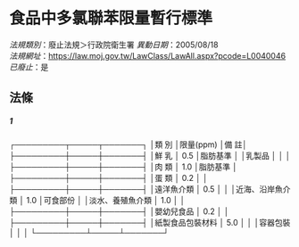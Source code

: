# 食品中多氯聯苯限量暫行標準

*法規類別*：廢止法規＞行政院衛生署
*異動日期*：2005/08/18  
*法規網址*：https://law.moj.gov.tw/LawClass/LawAll.aspx?pcode=L0040046
*已廢止*：是


## 法條
##### 1
┌─────────┬─────┬───────┐
│類             別 │限量(ppm) │備          註│
├─────────┼─────┼───────┤
│鮮  乳            │   0.5    │脂肪基準      │
│乳製品            │          │              │
├─────────┼─────┼───────┤
│肉  類            │   1.0    │脂肪基準      │
├─────────┼─────┼───────┤
│蛋  類            │   0.2    │              │
├─────────┼─────┼───────┤
│遠洋魚介類        │   0.5    │              │
│近海、沿岸魚介類  │   1.0    │可食部份      │
│淡水、養殖魚介類  │   1.0    │              │
├─────────┼─────┼───────┤
│嬰幼兒食品        │   0.2    │              │
├─────────┼─────┼───────┤
│紙製食品包裝材料  │   5.0    │              │
│容器包裝          │          │              │
└─────────┴─────┴───────┘



